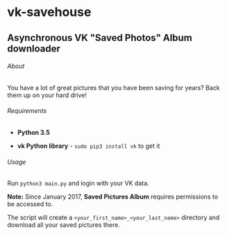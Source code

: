 # vk-savehouse
## Asynchronous VK "Saved Photos" Album downloader

###### About
You have a lot of great pictures that you have been saving for years? Back them up on your hard drive!

###### Requirements
- **Python 3.5**

- **vk Python library** - `sudo pip3 install vk` to get it

###### Usage
Run `python3 main.py` and login with your VK data. 

**Note:** Since January 2017, **Saved Pictures Album** requires permissions to be accessed to. 

The script will create a `<your_first_name>_<your_last_name>` directory and download all your saved pictures there.

